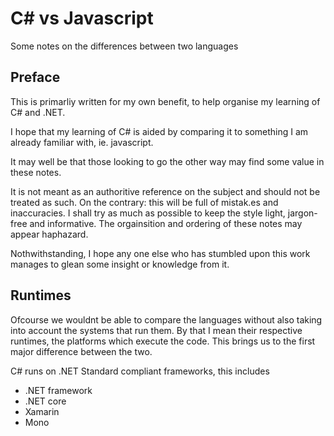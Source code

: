 # C# vs Javascript
Some notes on the differences between two languages


## Preface

<p>This is primarliy written for my own benefit, to help organise my learning of C# and .NET. </p>

<p>I hope that my learning of C# is aided by comparing it to something I am already familiar with, ie. javascript.</p>
<p>It may well be that those looking to go the other way may find some value in these notes.</p>
It is not meant as an authoritive reference on the subject and should not be treated as such.
On the contrary: this will be full of mistak.es and inaccuracies.
I shall try as much as possible to keep the style light, jargon-free and informative.
The orgainsition and ordering of these notes may appear haphazard.
<p>Nothwithstanding, I hope any one else who has stumbled upon this work manages to glean some insight or knowledge from it.</p>


## Runtimes

<p>Ofcourse we wouldnt be able to compare the languages without also taking into account the systems that run them.
By that I mean their respective runtimes, the platforms which execute the code. This brings us to the first major difference between the two.</p>

<p>C# runs on .NET Standard compliant frameworks, this includes </p>
<ul>
<li> .NET framework </li>
<li> .NET core </li>
<li> Xamarin</li>
<li> Mono</li>    
</ul>

  
